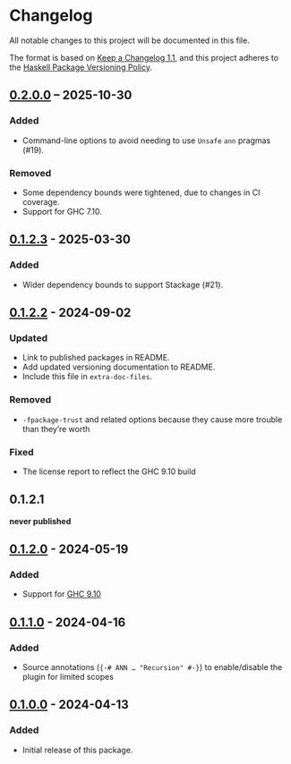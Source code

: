 # Changelog

All notable changes to this project will be documented in this file.

The format is based on [Keep a Changelog 1.1](https://keepachangelog.com/en/1.1.0/),
and this project adheres to the [Haskell Package Versioning Policy](https://pvp.haskell.org/).

## [0.2.0.0] – 2025-10-30

### Added

- Command-line options to avoid needing to use `Unsafe` `ann` pragmas (#19).

### Removed

- Some dependency bounds were tightened, due to changes in CI coverage.
- Support for GHC 7.10.

## [0.1.2.3] - 2025-03-30

### Added

- Wider dependency bounds to support Stackage (#21).

## [0.1.2.2] - 2024-09-02

### Updated

- Link to published packages in README.
- Add updated versioning documentation to README.
- Include this file in `extra-doc-files`.

### Removed

- `-fpackage-trust` and related options because they cause more trouble than they’re worth

### Fixed

- The license report to reflect the GHC 9.10 build

## 0.1.2.1

**never published**

## [0.1.2.0] - 2024-05-19

### Added

- Support for [GHC 9.10](https://www.haskell.org/ghc/download_ghc_9_10_1.html)

## [0.1.1.0] - 2024-04-16

### Added

- Source annotations (`{-# ANN … "Recursion" #-}`) to enable/disable the plugin
  for limited scopes

## [0.1.0.0] - 2024-04-13

### Added

- Initial release of this package.

[0.2.0.0]: https://github.com/sellout/no-recursion/compare/v0.1.2.3...v0.2.0.0
[0.1.2.3]: https://github.com/sellout/no-recursion/compare/v0.1.2.2...v0.1.2.3
[0.1.2.2]: https://github.com/sellout/no-recursion/compare/v0.1.2.0...v0.1.2.2
[0.1.2.0]: https://github.com/sellout/no-recursion/compare/v0.1.1.0...v0.1.2.0
[0.1.1.0]: https://github.com/sellout/no-recursion/compare/v0.1.0.0...v0.1.1.0
[0.1.0.0]: https://github.com/sellout/no-recursion/releases/tag/v0..1.0.0
